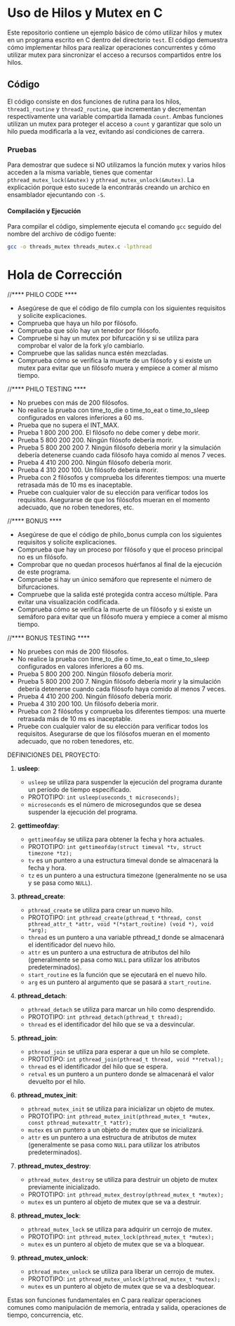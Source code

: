 # Uso de Hilos y Mutex en C

Este repositorio contiene un ejemplo básico de cómo utilizar hilos y mutex en un programa escrito en C dentro del directorio `test`. El código demuestra cómo implementar hilos para realizar operaciones concurrentes y cómo utilizar mutex para sincronizar el acceso a recursos compartidos entre los hilos.

## Código

El código consiste en dos funciones de rutina para los hilos, `thread1_routine` y `thread2_routine`, que incrementan y decrementan respectivamente una variable compartida llamada `count`. Ambas funciones utilizan un mutex para proteger el acceso a `count` y garantizar que solo un hilo pueda modificarla a la vez, evitando así condiciones de carrera.

### Pruebas

Para demostrar que sudece si NO utilizamos la función mutex y varios hilos acceden a la misma variable, tienes que comentar `pthread_mutex_lock(&mutex)` y `pthread_mutex_unlock(&mutex)`.
La explicación porque esto sucede la encontrarás creando un archico en ensamblador ejecuntando con `-S`.


#### Compilación y Ejecución

Para compilar el código, simplemente ejecuta el comando `gcc` seguido del nombre del archivo de código fuente:

```bash
gcc -o threads_mutex threads_mutex.c -lpthread

```
# Hola de Corrección 

//**** PHILO CODE ****

- Asegúrese de que el código de filo cumpla con los siguientes requisitos y solicite explicaciones.
- Comprueba que haya un hilo por filósofo.
- Comprueba que sólo hay un tenedor por filósofo.
- Compruebe si hay un mutex por bifurcación y si se utiliza para comprobar el valor de la fork y/o cambiarlo.
- Compruebe que las salidas nunca estén mezcladas.
- Comprueba cómo se verifica la muerte de un filósofo y si existe un mutex para evitar que un filósofo muera y empiece a comer al mismo tiempo.

//**** PHILO TESTING ****

- No pruebes con más de 200 filósofos.
- No realice la prueba con time_to_die o time_to_eat o time_to_sleep configurados en valores inferiores a 60 ms.
- Prueba que no supera el INT_MAX.
- Prueba 1 800 200 200. El filósofo no debe comer y debe morir.
- Prueba 5 800 200 200. Ningún filósofo debería morir.
- Prueba 5 800 200 200 7. Ningún filósofo debería morir y la simulación debería detenerse cuando cada filósofo haya comido al menos 7 veces.
- Prueba 4 410 200 200. Ningún filósofo debería morir.
- Prueba 4 310 200 100. Un filósofo debería morir.
- Prueba con 2 filósofos y comprueba los diferentes tiempos: una muerte retrasada más de 10 ms es inaceptable.
- Pruebe con cualquier valor de su elección para verificar todos los requisitos. Asegurarse de que los filósofos mueran en el momento adecuado, que no roben tenedores, etc.

//**** BONUS ****

- Asegúrese de que el código de philo_bonus cumpla con los siguientes requisitos y solicite explicaciones.
- Comprueba que hay un proceso por filósofo y que el proceso principal no es un filósofo.
- Comprobar que no quedan procesos huérfanos al final de la ejecución de este programa.
- Compruebe si hay un único semáforo que represente el número de bifurcaciones.
- Compruebe que la salida esté protegida contra acceso múltiple. Para evitar una visualización codificada.
- Comprueba cómo se verifica la muerte de un filósofo y si existe un semáforo para evitar que un filósofo muera y empiece a comer al mismo tiempo.

//**** BONUS TESTING ****

- No pruebes con más de 200 filósofos.
- No realice la prueba con time_to_die o time_to_eat o time_to_sleep configurados en valores inferiores a 60 ms.
- Prueba 5 800 200 200. Ningún filósofo debería morir.
- Prueba 5 800 200 200 7. Ningún filósofo debería morir y la simulación debería detenerse cuando cada filósofo haya comido al menos 7 veces.
- Prueba 4 410 200 200. Ningún filósofo debería morir.
- Prueba 4 310 200 100. Un filósofo debería morir.
- Prueba con 2 filósofos y comprueba los diferentes tiempos: una muerte retrasada más de 10 ms es inaceptable.
- Pruebe con cualquier valor de su elección para verificar todos los requisitos. Asegurarse de que los filósofos mueran en el momento adecuado, que no roben tenedores, etc.

DEFINICIONES DEL PROYECTO:

1. **usleep**:
   - `usleep` se utiliza para suspender la ejecución del programa durante un período de tiempo especificado.
   - PROTOTIPO: `int usleep(useconds_t microseconds);`
   - `microseconds` es el número de microsegundos que se desea suspender la ejecución del programa.

2. **gettimeofday**:
   - `gettimeofday` se utiliza para obtener la fecha y hora actuales.
   - PROTOTIPO: `int gettimeofday(struct timeval *tv, struct timezone *tz);`
   - `tv` es un puntero a una estructura timeval donde se almacenará la fecha y hora.
   - `tz` es un puntero a una estructura timezone (generalmente no se usa y se pasa como `NULL`).

3. **pthread_create**:
   - `pthread_create` se utiliza para crear un nuevo hilo.
   - PROTOTIPO: `int pthread_create(pthread_t *thread, const pthread_attr_t *attr, void *(*start_routine) (void *), void *arg);`
   - `thread` es un puntero a una variable pthread_t donde se almacenará el identificador del nuevo hilo.
   - `attr` es un puntero a una estructura de atributos del hilo (generalmente se pasa como `NULL` para utilizar los atributos predeterminados).
   - `start_routine` es la función que se ejecutará en el nuevo hilo.
   - `arg` es un puntero al argumento que se pasará a `start_routine`.

4. **pthread_detach**:
   - `pthread_detach` se utiliza para marcar un hilo como desprendido.
   - PROTOTIPO: `int pthread_detach(pthread_t thread);`
   - `thread` es el identificador del hilo que se va a desvincular.

5. **pthread_join**:
    - `pthread_join` se utiliza para esperar a que un hilo se complete.
    - PROTOTIPO: `int pthread_join(pthread_t thread, void **retval);`
    - `thread` es el identificador del hilo que se espera.
    - `retval` es un puntero a un puntero donde se almacenará el valor devuelto por el hilo.

6. **pthread_mutex_init**:
    - `pthread_mutex_init` se utiliza para inicializar un objeto de mutex.
    - PROTOTIPO: `int pthread_mutex_init(pthread_mutex_t *mutex, const pthread_mutexattr_t *attr);`
    - `mutex` es un puntero a un objeto de mutex que se inicializará.
    - `attr` es un puntero a una estructura de atributos de mutex (generalmente se pasa como `NULL` para utilizar los atributos predeterminados).

7. **pthread_mutex_destroy**:
    - `pthread_mutex_destroy` se utiliza para destruir un objeto de mutex previamente inicializado.
    - PROTOTIPO: `int pthread_mutex_destroy(pthread_mutex_t *mutex);`
    - `mutex` es un puntero al objeto de mutex que se va a destruir.

8. **pthread_mutex_lock**:
    - `pthread_mutex_lock` se utiliza para adquirir un cerrojo de mutex.
    - PROTOTIPO: `int pthread_mutex_lock(pthread_mutex_t *mutex);`
    - `mutex` es un puntero al objeto de mutex que se va a bloquear.

9. **pthread_mutex_unlock**:
    - `pthread_mutex_unlock` se utiliza para liberar un cerrojo de mutex.
    - PROTOTIPO: `int pthread_mutex_unlock(pthread_mutex_t *mutex);`
    - `mutex` es un puntero al objeto de mutex que se va a desbloquear.

Estas son funciones fundamentales en C para realizar operaciones comunes como manipulación de memoria, entrada y salida, operaciones de tiempo, concurrencia, etc.
